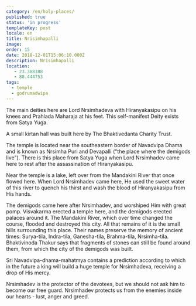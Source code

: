 ```yaml
---
category: /en/holy-places/
published: true
status: 'in progress'
templateKey: post
locale: en
title: Nrisimhapalli
image:
order: 15
date: 2018-12-01T15:06:10.000Z
description: Nrisimhapalli
location:
   - 23.388388
   - 88.444753
tags:
  - temple
  - godrumadwipa
---
```

The main deities here are Lord Nrsimhadeva with Hiranyakasipu on his knees and Prahlada Maharaja at his feet. This self-manifest Deity exists from Satya Yuga.

A small kirtan hall was built here by The Bhaktivedanta Charity Trust.

The temple is located near the southeastern border of Navadvipa Dhama and is known as Nrsimha Puri and Devapalli ("the place where the demigods live"). There is this place from Satya Yuga when Lord Nrsimhadev came here to rest after the assassination of Hiranyakasipu.

Near the temple is a lake, left over from the Mandakini River that once flowed here. When Lord Nrsimhadev came here, He used the sweet water of this river to quench his thirst and wash the blood of Hiranyakasipu from His hands.

The demigods came here after Nrsimhadev, and worshiped Him with great pomp. Visvakarma erected a temple here, and the demigods erected palaces around it. The Mandakini River, which over time changed the course, flooded and destroyed this city. All that remains of it is the small hills surrounding this place. Their names preserve the memory of ancient times: Surya-tila, Indra-tila, Ganesha-tila, Brahma-tila, Nrsimha-tila. Bhaktivinoda Thakur says that fragments of stones can still be found around them, from which the city of the demigods was built.

Sri Navadvipa-dhama-mahatmya contains a prediction according to which in the future a king will build a huge temple for Nrsimhadeva, receiving a drop of His mercy.

Nrsimhadev is the protector of the devotees, but we should not ask him to become our free guard. Nrsimhadev protects us from the enemies inside our hearts - lust, anger and greed.

<tbd locale="en" url="mailto:haribol@mayapur.live"></tbd>
